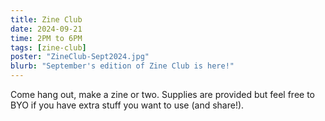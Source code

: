 ```yaml
---
title: Zine Club
date: 2024-09-21
time: 2PM to 6PM
tags: [zine-club]
poster: "ZineClub-Sept2024.jpg"
blurb: "September's edition of Zine Club is here!"
---
```


Come hang out, make a zine or two.
Supplies are provided but feel free to BYO if you have extra stuff you want to use (and share!).
